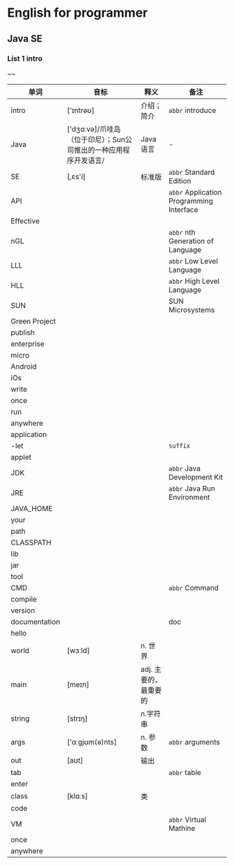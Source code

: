 # English for programmer
## Java SE 
### List 1 intro
~~

|单词|音标|释义|备注|
|---|---|---|---|
|intro| ['ɪntrəʊ]| 介绍；简介|`abbr` introduce|
|Java|['dʒɑːvə]/爪哇岛（位于印尼）；Sun公司推出的一种应用程序开发语言/|Java 语言|-|
|SE|[,ɛs'i]|标准版|`abbr` Standard Edition|
|API|||`abbr` Application Programming Interface|
|Effective||||
|nGL|||`abbr` nth Generation of Language|
|LLL|||`abbr` Low Level Language|
|HLL|||`abbr` High Level Language|
|SUN|||SUN Microsystems|
|Green Project||||
|publish||||
|enterprise||||
|micro||||
|Android||||
|iOs||||
|write||||
|once||||
|run||||
|anywhere||||
|application||||
|-let|||`suffix`|
|applet||||
|JDK|||`abbr` Java Development Kit|
|JRE|||`abbr` Java Run Environment|
|JAVA_HOME||||
|your||||
|path||||
|CLASSPATH||||
|lib||||
|jar||||
|tool||||
|CMD|||`abbr` Command|
|compile||||
|version||||
|documentation|||doc|
|hello||||
|world|[wɜːld]|n. 世界||  
|main|[meɪn]|adj. 主要的，最重要的||
|string|[strɪŋ]|n.字符串||
|args|['ɑːgjʊm(ə)nts]|n. 参数|`abbr` arguments|
|out|[aʊt]|输出||
|tab|||`abbr` table|
|enter||||
|class|[klɑːs]|类||
|code||||
|VM|||`abbr` Virtual Mathine|
|once||||
|anywhere||||
